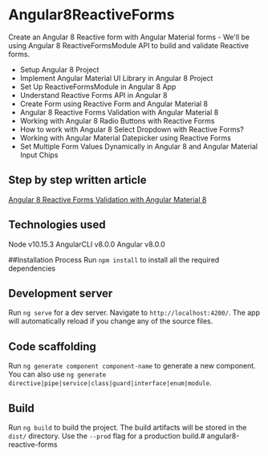 # Angular8ReactiveForms

Create an Angular 8 Reactive form with Angular Material forms - We'll be using Angular 8 ReactiveFormsModule API to build and validate Reactive forms.

* Setup Angular 8 Project
* Implement Angular Material UI Library in Angular 8 Project
* Set Up ReactiveFormsModule in Angular 8 App
* Understand Reactive Forms API in Angular 8
* Create Form using Reactive Form and Angular Material 8
* Angular 8 Reactive Forms Validation with Angular Material 8
* Working with Angular 8 Radio Buttons with Reactive Forms
* How to work with Angular 8 Select Dropdown with Reactive Forms?
* Working with Angular Material Datepicker using Reactive Forms
* Set Multiple Form Values Dynamically in Angular 8 and Angular Material Input Chips

## Step by step written article
[Angular 8 Reactive Forms Validation with Angular Material 8
](https://www.positronx.io/angular-8-reactive-forms-validation-with-angular-material-8/)

## Technologies used
Node v10.15.3
AngularCLI v8.0.0
Angular v8.0.0

##Installation Process
Run `npm install` to install all the required dependencies

## Development server

Run `ng serve` for a dev server. Navigate to `http://localhost:4200/`. The app will automatically reload if you change any of the source files.

## Code scaffolding

Run `ng generate component component-name` to generate a new component. You can also use `ng generate directive|pipe|service|class|guard|interface|enum|module`.

## Build

Run `ng build` to build the project. The build artifacts will be stored in the `dist/` directory. Use the `--prod` flag for a production build.# angular8-reactive-forms
